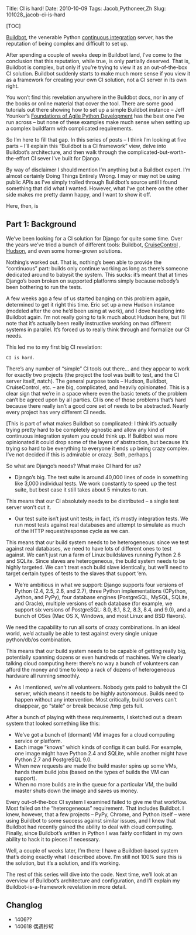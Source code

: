 Title: CI is hard!
Date: 2010-10-09 
Tags: Jacob,Pythoneer,Zh 
Slug: 101028_jacob-ci-is-hard

[TOC]

[Buildbot](http://buildbot.net/), 
the venerable Python 
[continuous integration](http://en.wikipedia.org/wiki/Continuous_integration)
server, has the reputation of being complex and difficult to set up.

After spending a couple of weeks deep in Buildbot land, I’ve come to the conclusion that this reputation, while true, is only partially deserved. That is, Buildbot is complex, but only if you’re trying to view it as an out-of-the-box CI solution. Buildbot suddenly starts to make much more sense if you view it as a framework for creating your own CI solution, not a CI server in its own right.

You won’t find this revelation anywhere in the Buildbot docs, nor in any of the books or online material that cover the tool. There are some good tutorials out there showing how to set up a simple Buildbot instance – Jeff Younker’s 
[Foundations of Agile Python Development](http://www.amazon.com/dp/1590599810/?tag=jacobian-20)
has the best one I’ve run across – but none of these examples make much sense when setting up a complex buildfarm with complicated requirements.

So I’m here to fill that gap. In this series of posts – I think I’m looking at five parts – I’ll explain this “Buildbot is a CI framework” view, delve into Buildbot’s architecture, and then walk through the complicated-but-worth-the-effort CI sever I’ve built for Django.

By way of disclaimer I should mention I’m anything but a Buildbot expert. I’m almost certainly Doing Things Entirely Wrong. I may or may not be using public APIs as I’ve simply trolled through Buildbot’s source until I found something that did what I wanted. However, what I’ve got here on the other side makes me pretty damn happy, and I want to show it off.

Here, then, is

## Part 1: Background

We’ve been looking for a CI solution for Django for quite some time. Over the years we’ve tried a bunch of different tools: Buildbot, 
[CruiseControl](http://cruisecontrol.sourceforge.net/)
, 
[Hudson](http://hudson-ci.org/), and even some home-grown solutions.

Nothing’s worked out. That is, nothing’s been able to provide the “continuous” part: builds only continue working as long as there’s someone dedicated around to babysit the system. This sucks: it’s meant that at times Django’s been broken on supported platforms simply because nobody’s been bothering to run the tests.

A few weeks ago a few of us started banging on this problem again, determined to get it right this time. Eric set up a new Hudson instance (modeled after the one he’d been using at work), and I dove headlong into Buildbot again. I’m not really going to talk much about Hudson here, but I’ll note that it’s actually been really instructive working on two different systems in parallel. It’s forced us to really think through and formalize our CI needs.

This led me to my first big CI revelation: 
    
    CI is hard. 

There’s any number of “simple” CI tools out there… and they appear to work for exactly two projects (the project the tool was built to test, and the CI server itself, natch). The general purpose tools – Hudson, Buildbot, CruiseControl, etc. – are big, complicated, and heavily opinionated. This is a clear sign that we’re in a space where even the basic tenets of the problem can’t be agreed upon by all parties. CI is one of those problems that’s hard because there really isn’t a good core set of needs to be abstracted. Nearly every project has very different CI needs.

[This is part of what makes Buildbot so complicated: I think it’s actually trying pretty hard to be completely agnostic and allow any kind of continuous integration system you could think up. If Buildbot was more opinionated it could drop some of the layers of abstraction, but because it’s trying so hard to be everything to everyone it ends up being crazy complex. I’ve not decided if this is admirable or crazy. Both, perhaps.]

So what are Django’s needs? What make CI hard for us?

- Django’s big. The test suite is around 40,000 lines of code in something like 3,000 individual tests. We work constantly to speed up the test suite, but best case it still takes about 5 minutes to run.

This means that our CI absolutely needs to be distributed – a single test server won’t cut it.

- Our test suite isn’t just unit tests; in fact, it’s mostly integration tests. We run most tests against real databases and attempt to simulate as much of the HTTP request/response cycle as we can.

This means that our build system needs to be heterogeneous: since we test against real databases, we need to have lots of different ones to test against. We can’t just run a farm of Linux buildslaves running Python 2.6 and SQLite. Since slaves are heterogeneous, the build system needs to be highly targeted. We can’t treat each build slave identically, but we’ll need to target certain types of tests to the slaves that support ‘em.

- We’re ambitious in what we support: Django supports four versions of Python (2.4, 2.5, 2.6, and 2.7), three Python implementations (CPython, Jython, and PyPy), four database engines (PostgreSQL, MySQL, SQLite, and Oracle), multiple versions of each database (for example, we support six versions of PostgreSQL: 8.0, 8.1, 8.2, 8.3, 8.4, and 9.0), and a bunch of OSes (Mac OS X, Windows, and most Linux and BSD flavors).

We need the capability to run all sorts of crazy combinations. In an ideal world, we’d actually be able to test against every single unique python/db/os combination.

This means that our build system needs to be capable of getting really big, potentially spanning dozens or even hundreds of machines. We’re clearly talking cloud computing here: there’s no way a bunch of volunteers can afford the money and time to keep a rack of dozens of heterogeneous hardware all running smoothly.

- As I mentioned, we’re all volunteers. Nobody gets paid to babysit the CI server, which means it needs to be highly autonomous. Builds need to happen without any intervention. Most critically, build servers can’t disappear, go “stale” or break because /tmp gets full.

After a bunch of playing with these requirements, I sketched out a dream system that looked something like this:

- We’ve got a bunch of (dormant) VM images for a cloud computing service or platform.
- Each image “knows” which kinds of configs it can build. For example, one image might have Python 2.4 and SQLite, while another might have Python 2.7 and PostgreSQL 9.0.
- When new requests are made the build master spins up some VMs, hands them build jobs (based on the types of builds the VM can support).
- When no more builds are in the queue for a particular VM, the build master shuts down the image and saves us money.

Every out-of-the-box CI system I examined failed to give me that workflow. Most failed on the “heterogeneous” requirement. That includes Buildbot. I knew, however, that a few projects – PyPy, Chrome, and Python itself – were using Buildbot to some success against similar issues, and I knew that Buildbot had recently gained the ability to deal with cloud computing. Finally, since Buildbot’s written in Python I was fairly confidant in my own ability to hack it to pieces if necessary.

Well, a couple of weeks later, I’m there: I have a Buildbot-based system that’s doing exactly what I described above. I’m still not 100% sure this is the solution, but it’s a solution, and it’s working.

The rest of this series will dive into the code. Next time, we’ll look at an overview of Buildbot’s architecture and configuration, and I’ll explain my Buildbot-is-a-framework revelation in more detail.


## Changlog

- 1406?? 
- 140618 偶遇抄转
 